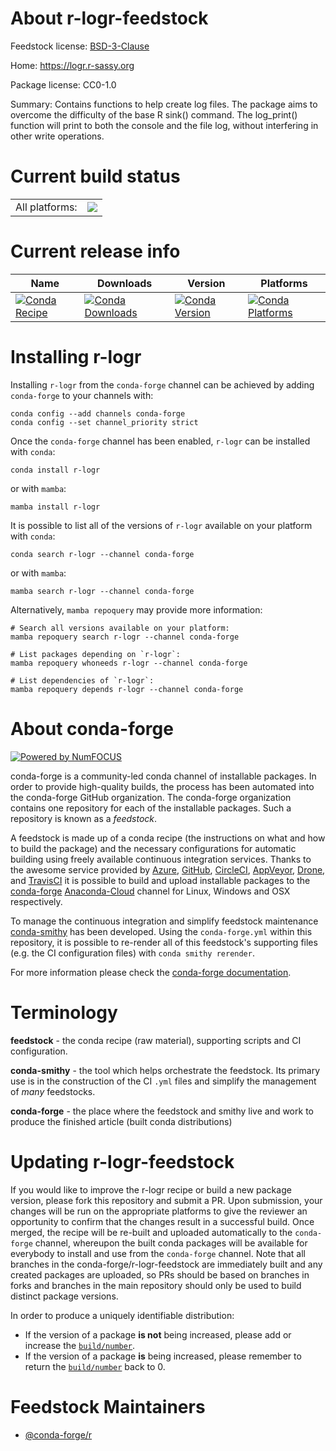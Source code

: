 About r-logr-feedstock
======================

Feedstock license: [BSD-3-Clause](https://github.com/conda-forge/r-logr-feedstock/blob/main/LICENSE.txt)

Home: https://logr.r-sassy.org

Package license: CC0-1.0

Summary: Contains functions to help create log files.  The package aims to overcome the difficulty of the base R sink() command.  The log_print() function will print to both the console and the file log, without interfering in other write operations.

Current build status
====================


<table><tr><td>All platforms:</td>
    <td>
      <a href="https://dev.azure.com/conda-forge/feedstock-builds/_build/latest?definitionId=17906&branchName=main">
        <img src="https://dev.azure.com/conda-forge/feedstock-builds/_apis/build/status/r-logr-feedstock?branchName=main">
      </a>
    </td>
  </tr>
</table>

Current release info
====================

| Name | Downloads | Version | Platforms |
| --- | --- | --- | --- |
| [![Conda Recipe](https://img.shields.io/badge/recipe-r--logr-green.svg)](https://anaconda.org/conda-forge/r-logr) | [![Conda Downloads](https://img.shields.io/conda/dn/conda-forge/r-logr.svg)](https://anaconda.org/conda-forge/r-logr) | [![Conda Version](https://img.shields.io/conda/vn/conda-forge/r-logr.svg)](https://anaconda.org/conda-forge/r-logr) | [![Conda Platforms](https://img.shields.io/conda/pn/conda-forge/r-logr.svg)](https://anaconda.org/conda-forge/r-logr) |

Installing r-logr
=================

Installing `r-logr` from the `conda-forge` channel can be achieved by adding `conda-forge` to your channels with:

```
conda config --add channels conda-forge
conda config --set channel_priority strict
```

Once the `conda-forge` channel has been enabled, `r-logr` can be installed with `conda`:

```
conda install r-logr
```

or with `mamba`:

```
mamba install r-logr
```

It is possible to list all of the versions of `r-logr` available on your platform with `conda`:

```
conda search r-logr --channel conda-forge
```

or with `mamba`:

```
mamba search r-logr --channel conda-forge
```

Alternatively, `mamba repoquery` may provide more information:

```
# Search all versions available on your platform:
mamba repoquery search r-logr --channel conda-forge

# List packages depending on `r-logr`:
mamba repoquery whoneeds r-logr --channel conda-forge

# List dependencies of `r-logr`:
mamba repoquery depends r-logr --channel conda-forge
```


About conda-forge
=================

[![Powered by
NumFOCUS](https://img.shields.io/badge/powered%20by-NumFOCUS-orange.svg?style=flat&colorA=E1523D&colorB=007D8A)](https://numfocus.org)

conda-forge is a community-led conda channel of installable packages.
In order to provide high-quality builds, the process has been automated into the
conda-forge GitHub organization. The conda-forge organization contains one repository
for each of the installable packages. Such a repository is known as a *feedstock*.

A feedstock is made up of a conda recipe (the instructions on what and how to build
the package) and the necessary configurations for automatic building using freely
available continuous integration services. Thanks to the awesome service provided by
[Azure](https://azure.microsoft.com/en-us/services/devops/), [GitHub](https://github.com/),
[CircleCI](https://circleci.com/), [AppVeyor](https://www.appveyor.com/),
[Drone](https://cloud.drone.io/welcome), and [TravisCI](https://travis-ci.com/)
it is possible to build and upload installable packages to the
[conda-forge](https://anaconda.org/conda-forge) [Anaconda-Cloud](https://anaconda.org/)
channel for Linux, Windows and OSX respectively.

To manage the continuous integration and simplify feedstock maintenance
[conda-smithy](https://github.com/conda-forge/conda-smithy) has been developed.
Using the ``conda-forge.yml`` within this repository, it is possible to re-render all of
this feedstock's supporting files (e.g. the CI configuration files) with ``conda smithy rerender``.

For more information please check the [conda-forge documentation](https://conda-forge.org/docs/).

Terminology
===========

**feedstock** - the conda recipe (raw material), supporting scripts and CI configuration.

**conda-smithy** - the tool which helps orchestrate the feedstock.
                   Its primary use is in the construction of the CI ``.yml`` files
                   and simplify the management of *many* feedstocks.

**conda-forge** - the place where the feedstock and smithy live and work to
                  produce the finished article (built conda distributions)


Updating r-logr-feedstock
=========================

If you would like to improve the r-logr recipe or build a new
package version, please fork this repository and submit a PR. Upon submission,
your changes will be run on the appropriate platforms to give the reviewer an
opportunity to confirm that the changes result in a successful build. Once
merged, the recipe will be re-built and uploaded automatically to the
`conda-forge` channel, whereupon the built conda packages will be available for
everybody to install and use from the `conda-forge` channel.
Note that all branches in the conda-forge/r-logr-feedstock are
immediately built and any created packages are uploaded, so PRs should be based
on branches in forks and branches in the main repository should only be used to
build distinct package versions.

In order to produce a uniquely identifiable distribution:
 * If the version of a package **is not** being increased, please add or increase
   the [``build/number``](https://docs.conda.io/projects/conda-build/en/latest/resources/define-metadata.html#build-number-and-string).
 * If the version of a package **is** being increased, please remember to return
   the [``build/number``](https://docs.conda.io/projects/conda-build/en/latest/resources/define-metadata.html#build-number-and-string)
   back to 0.

Feedstock Maintainers
=====================

* [@conda-forge/r](https://github.com/conda-forge/r/)

